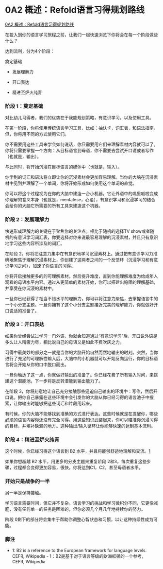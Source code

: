 # 0A2 概述：Refold语言习得规划路线

[0A2 概述：Refold语言习得规划路线]()

在投入到你的语言学习旅程之前，让我们一起快速浏览下你将会在每一个阶段做些什么？

达到流利，分为4个阶段：

奠定基础

- 发展理解力

- 开口表达

- 精进至炉火纯青

### 阶段 1：奠定基础

对比幼儿习得者，我们的优势在于我能规划策略，有意识学习，以及使用工具。

在第一阶段，你将使用传统语言学习工具，比如：抽认卡，词汇表，和语法指南，但，你将用不同的方式使用它们。

你不需要用这些工具来学会如何说话，你只需要用它们来理解素材内容就可以了。你将只需要掌握一个方向：从目标语言到母语，你不需要去尝试开口说或者写作（也就是，输出）。

与此同时，将开始沉浸在目标语言的媒体中（也就是，输入）。

你学到的词汇和语法将立即让你的沉浸素材会更加容易理解。当你的大脑在沉浸素材中见到并理解了一个单词，你将开始形成如何使用这个单词的直觉。

你可以将这个过程视为在你的大脑中建造一台小机器，它让外语中的叽里呱啦变成你理解的含义本身（也就是，mentalese，心语），有意识学习和沉浸学习的结合会给你的大脑它所需要的所有工具来建造这个机器。

### 阶段 2：发展理解力

快速形成理解力的关键在于聚焦你的关注点。相比于随机的选择TV show或者随机的有意识学习词汇表，你要选择对你来说最容易理解的沉浸素材，并且只有意识地学习这些内容所涉及的词汇。

在阶段 2，你将把注意力集中在有意识地学习沉浸素材上。通过把有意识学习力准确地聚焦于理解沉浸素材上，你创建了这两者之间的一个反馈环（沉浸学习和有意识学习之间），加速了你语言的习得。

你将开启接触更多的的可理解素材，然后提升难度，直到你能理解难度为给成年人观看的母语水平内容。通过从更简单的素材开始，你可以搭建出稳固的理解基础，并享受在你沉浸的素材中。

一旦你已经获得了相当不错水平的理解力，你可以将注意力聚焦，去掌握语言中的一个小分支主题。一旦你拥有了这个小分支主题接近完美的理解能力，你就做好开口说话的准备了。

### 阶段 3：开口表达

如果你曾经尝试过学习一门外语，你就会知道通过“有意识学习”后，开口说外语是多么让人精疲力尽，相比说自己的母语又是如此不费吹灰之力。

习得中最美妙的部分之一就是当你的大脑开始自然而然地输出的时刻。突然，当你进行了充足的可理解性输入后，大脑中的小机器就可以开始反向运行，你的目标语言将会开始从你的口中脱口而出。

一旦你触达了这一点，你就做好输出的准备了。你已经花费了所有输入时间，来搭建这个潜能池，下一步将是反转潜能到输出能力了。

在阶段 3，你将刻意地让自己充分接触那些逼迫自己输出的环境中：写作，然后开口说。把你自己暴露在这些环境中会引发你的大脑从你已经习得的语言池子中搜索，让你输出时能够把这些词汇和片段用起来。

有时候，你的大脑不能够找到准确的方式进行表达。这些时候就是在提醒你，哪些必须的语言内容你还没有完全习得。用这些知识武装起来，你可以瞄准你沉浸习得的目标，并填补缺漏的地方。这种输出/输入循环让你能够快速的达到基本流利。

### 阶段 4：精进至炉火纯青

这个时候，你已经习得这个语言到 B2 水平，并且将能够舒适地理解和交流。[1]()

如果你想超越 B2 水平，用更多的分支主题来重复阶段 2和3，每次重复这些步骤，过程都会变得更加容易，很快，你将达到C1，C2，甚至母语者水平。

### 开始只是战争的一半

另一半是保持接触。

学习语言需要时间，但它并不复杂。语言学习的挑战和学习微积分不同，它更像减肥，没有任何单一的任务是困难的，但你必须几个月几年地持续你的努力。

阶段 0剩下的部分将会集中于帮助你调整心智状态和习惯，以让这种持续性成为可能。

### 脚注

- 1: B2 is a reference to the European framework for language levels. CEFR, Wikipedia - 1：B2是基于对于语言等级的欧洲框架的一个参考，CEFR, Wikipedia
